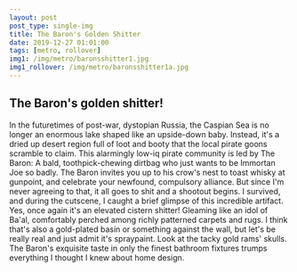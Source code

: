 ```yaml
---
layout: post
post_type: single-img
title: The Baron's Golden Shitter
date: 2019-12-27 01:01:00
tags: [metro, rollover]
img1: /img/metro/baronsshitter1.jpg
img1_rollover: /img/metro/baronsshitter1a.jpg
---
```

## The Baron's golden shitter!

In the futuretimes of post-war, dystopian Russia, the Caspian Sea is no longer an enormous lake shaped like an upside-down baby. Instead, it's a dried up desert region full of loot and booty that the local pirate goons scramble to claim. This alarmingly low-iq pirate community is led by The Baron: A bald, toothpick-chewing dirtbag who just wants to be Immortan Joe so badly. The Baron invites you up to his crow's nest to toast whisky at gunpoint, and celebrate your newfound, compulsory alliance. But since I'm never agreeing to that, it all goes to shit and a shootout begins. I survived, and during the cutscene, I caught a brief glimpse of this incredible artifact. Yes, once again it's an elevated cistern shitter! Gleaming like an idol of Ba'al, comfortably perched among richly patterned carpets and rugs. I think that's also a gold-plated basin or something against the wall, but let's be really real and just admit it's spraypaint. Look at the tacky gold rams' skulls. The Baron's exquisite taste in only the finest bathroom fixtures trumps everything I thought I knew about home design. 